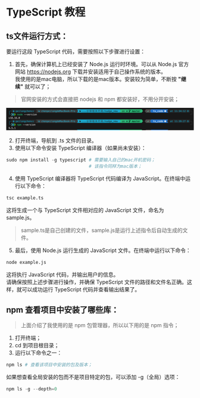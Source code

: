 # TypeScript 教程  
## ts文件运行方式：  
要运行这段 TypeScript 代码，需要按照以下步骤进行设置：  
1. 首先，确保计算机上已经安装了 Node.js 运行时环境。可以从 Node.js 官方网站 https://nodejs.org 下载并安装适用于自己操作系统的版本。  
我使用的是mac电脑，所以下载的是mac版本。安装较为简单，不断按 **"继续"** 就可以了；  
> 官网安装的方式会直接把 nodejs 和 npm 都安装好，不用分开安装；  

![node版本](https://github.com/peilongchencc/typescript/blob/main/related_pictures/node%E7%89%88%E6%9C%AC.png) 

2. 打开终端，导航到 .ts 文件的目录。
3. 使用以下命令安装 TypeScript 编译器（如果尚未安装）：
```python
sudo npm install -g typescript # 需要输入自己的mac开机密码；
                               # 该指令同样为mac版本；
```
4. 使用 TypeScript 编译器将 TypeScript 代码编译为 JavaScript。在终端中运行以下命令：  
```python
tsc example.ts
```
   这将生成一个与 TypeScript 文件相对应的 JavaScript 文件，命名为 sample.js。  
> sample.ts是自己创建的文件，sample.js是运行上述指令后自动生成的文件。  
5. 最后，使用 Node.js 运行生成的 JavaScript 文件。在终端中运行以下命令：  
```python
node example.js
```
   这将执行 JavaScript 代码，并输出用户的信息。  
请确保按照上述步骤进行操作，并确保 TypeScript 文件的路径和文件名正确。这样，就可以成功运行 TypeScript 代码并查看输出结果了。

## npm 查看项目中安装了哪些库：
> 上面介绍了我使用的是 npm 包管理器，所以以下用的是 npm 指令；  

1. 打开终端；  
2. cd 到项目根目录；  
3. 运行以下命令之一：  
```python
npm ls # 查看该项目中安装的包及版本；
```
如果想查看全局安装的包而不是项目特定的包，可以添加 -g（全局）选项：  
```python
npm ls -g --depth=0
```
